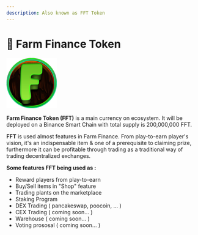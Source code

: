 ```yaml
---
description: Also known as FFT Token
---
```


# 🌟 Farm Finance Token

![](<.gitbook/assets/132px logo.png>)

**Farm Finance Token (FFT)** is a main currency on ecosystem. It will be deployed on a Binance Smart Chain with total supply is 200,000,000 FFT.

**FFT** is used almost features in Farm Finance. From play-to-earn player's vision, it's an indispensable item & one of a prerequisite to claiming prize, furthermore it can be profitable through trading as a traditional way of trading decentralized exchanges.

**Some features FFT being used as :**

* Reward players from play-to-earn
* Buy/Sell items in "Shop" feature
* Trading plants on the marketplace
* Staking Program
* DEX Trading ( pancakeswap, poocoin, ... )
* CEX Trading ( coming soon... )
* Warehouse ( coming soon... )
* Voting prososal ( coming soon... )
